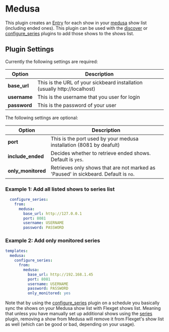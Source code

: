 # Medusa
This plugin creates an [Entry](/Entry) for each show in your [medusa](https://github.com/pymedusa/Medusa) show list (including ended ones).
This plugin can be used with the [discover](/Plugins/discover) or [configure_series](/Plugins/configure_series) plugins to add those shows to the shows list.

## Plugin Settings
Currently the following settings are required:


|  Option  |  Description  |
| --- | --- |
| **base_url** | This is the URL of your sickbeard installation (usually http://localhost)  |
| **username** | This is the username that you user for login   |
| **password** | This is the password of your user  |
The following settings are optional:


|  Option  |  Description  |
| --- | --- |
| **port** | This is the port used by your medusa installation (8081 by deafult)
| **include_ended** |  Decides whether to retrieve ended shows. Default is `yes`.  |
| **only_monitored** |  Retrieves only shows that are not marked as 'Paused' in sickbeard. Default is `no`.  |



### Example 1: Add all listed shows to series list
```yaml
  configure_series:
    from:
      medusa:
        base_url: http://127.0.0.1
        port: 8081
        username: USERNAME
        password: PASSWORD
```

### Example 2: Add only monitored series
```yaml
templates:
  medusa:
    configure_series:
      from:
        medusa:
          base_url: http://192.168.1.45
          port: 8081
          username: USERNAME
          password: PASSWORD
          only_monitored: yes
```
Note that by using the [configure_series](/Plugins/configure_series) plugin on a schedule you basically sync the shows on your Medusa show list with Flexget shows list. Meaning that unless you have manually set up additional shows using the [series](/Plugins/series) plugin, removing a show from Medusa will remove it from Flexget's show list as well (which can be good or bad, depending on your usage).